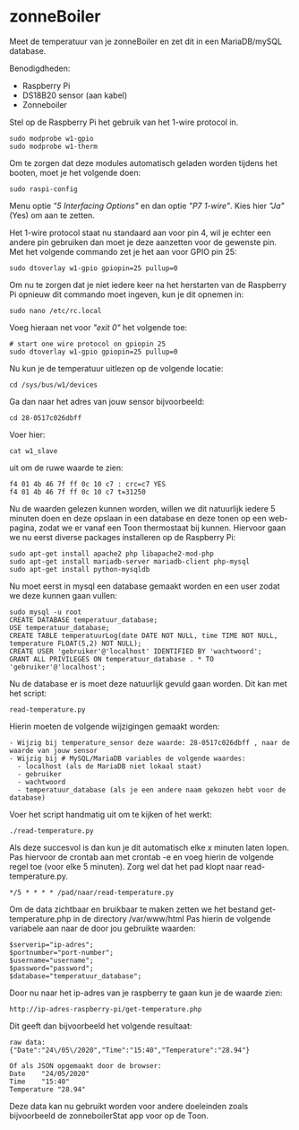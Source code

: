 # zonneBoiler
Meet de temperatuur van je zonneBoiler en zet dit in een MariaDB/mySQL database.

Benodigdheden:

- Raspberry Pi
- DS18B20 sensor (aan kabel)
- Zonneboiler

Stel op de Raspberry Pi het gebruik van het 1-wire protocol in.

```
sudo modprobe w1-gpio
sudo modprobe w1-therm
```

Om te zorgen dat deze modules automatisch geladen worden tijdens het booten, moet je het volgende doen:
```
sudo raspi-config
```
Menu optie *"5 Interfacing Options"* en dan optie *"P7 1-wire"*. Kies hier *"Ja"* (Yes) om aan te zetten.

Het 1-wire protocol staat nu standaard aan voor pin 4, wil je echter een andere pin gebruiken dan moet je deze aanzetten voor de gewenste pin. Met het volgende commando zet je het aan voor GPIO pin 25:
```
sudo dtoverlay w1-gpio gpiopin=25 pullup=0
```
Om nu te zorgen dat je niet iedere keer na het herstarten van de Raspberry Pi opnieuw dit commando moet ingeven, kun je dit opnemen in: 
```
sudo nano /etc/rc.local
```
Voeg hieraan net voor *"exit 0"* het volgende toe:
```
# start one wire protocol on gpiopin 25
sudo dtoverlay w1-gpio gpiopin=25 pullup=0
```

Nu kun je de temperatuur uitlezen op de volgende locatie:
```
cd /sys/bus/w1/devices
```
Ga dan naar het adres van jouw sensor bijvoorbeeld:
```
cd 28-0517c026dbff
```
Voer hier:
```
cat w1_slave
```
uit om de ruwe waarde te zien:
```
f4 01 4b 46 7f ff 0c 10 c7 : crc=c7 YES
f4 01 4b 46 7f ff 0c 10 c7 t=31250
```
Nu de waarden gelezen kunnen worden, willen we dit natuurlijk iedere 5 minuten doen en deze opslaan in een database en deze tonen op een web-pagina, zodat we er vanaf een Toon thermostaat bij kunnen. Hiervoor gaan we nu eerst diverse packages installeren op de Raspberry Pi:
```
sudo apt-get install apache2 php libapache2-mod-php
sudo apt-get install mariadb-server mariadb-client php-mysql
sudo apt-get install python-mysqldb
```
Nu moet eerst in mysql een database gemaakt worden en een user zodat we deze kunnen gaan vullen:
```
sudo mysql -u root
CREATE DATABASE temperatuur_database;
USE temperatuur_database;
CREATE TABLE temperatuurLog(date DATE NOT NULL, time TIME NOT NULL, temperature FLOAT(5,2) NOT NULL);
CREATE USER 'gebruiker'@'localhost' IDENTIFIED BY 'wachtwoord';
GRANT ALL PRIVILEGES ON temperatuur_database . * TO 'gebruiker'@'localhost';
```
Nu de database er is moet deze natuurlijk gevuld gaan worden. Dit kan met het script:
```
read-temperature.py
```
Hierin moeten de volgende wijzigingen gemaakt worden:
```
- Wijzig bij temperature_sensor deze waarde: 28-0517c026dbff , naar de waarde van jouw sensor
- Wijzig bij # MySQL/MariaDB variables de volgende waardes:
  - localhost (als de MariaDB niet lokaal staat)
  - gebruiker
  - wachtwoord
  - temperatuur_database (als je een andere naam gekozen hebt voor de database)
```
Voer het script handmatig uit om te kijken of het werkt:
```
./read-temperature.py
```
Als deze succesvol is dan kun je dit automatisch elke x minuten laten lopen. Pas hiervoor de crontab aan met crontab -e en voeg hierin de volgende regel toe (voor elke 5 minuten). Zorg wel dat het pad klopt naar read-temperature.py.
```
*/5 * * * * /pad/naar/read-temperature.py
```
Om de data zichtbaar en bruikbaar te maken zetten we het bestand get-temperature.php in de directory /var/www/html Pas hierin de volgende variabele aan naar de door jou gebruikte waarden:
```
$serverip="ip-adres";
$portnumber="port-number";
$username="username";
$password="password";
$database="temperatuur_database";

```
Door nu naar het ip-adres van je raspberry te gaan kun je de waarde zien:
```
http://ip-adres-raspberry-pi/get-temperature.php
```
Dit geeft dan bijvoorbeeld het volgende resultaat:
```
raw data:
{"Date":"24\/05\/2020","Time":"15:40","Temperature":"28.94"}

Of als JSON opgemaakt door de browser:
Date	"24/05/2020"
Time	"15:40"
Temperature	"28.94"
```
Deze data kan nu gebruikt worden voor andere doeleinden zoals bijvoorbeeld de zonneboilerStat app voor op de Toon.
